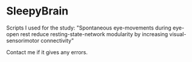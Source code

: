 # SleepyBrain
Scripts I used for the study: "Spontaneous eye-movements during eye-open rest reduce resting-state-network modularity by increasing visual-sensorimotor connectivity"

Contact me if it gives any errors.
